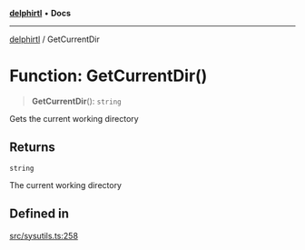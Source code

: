 [**delphirtl**](../README.md) • **Docs**

***

[delphirtl](../globals.md) / GetCurrentDir

# Function: GetCurrentDir()

> **GetCurrentDir**(): `string`

Gets the current working directory

## Returns

`string`

The current working directory

## Defined in

[src/sysutils.ts:258](https://github.com/chuacw/delphirtl/blob/7ea4891110a48e6aa35744474c09ae59d2a501a7/src/sysutils.ts#L258)
